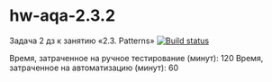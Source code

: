 # hw-aqa-2.3.2
Задача 2 дз к занятию «2.3. Patterns»
[![Build status](https://ci.appveyor.com/api/projects/status/11bulw394gtgvmvq?svg=true)](https://ci.appveyor.com/project/NadyK/hw-aqa-2-3-2)

Время, затраченное на ручное тестирование (минут): 120
Время, затраченное на автоматизацию (минут): 60
